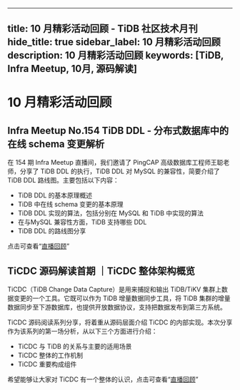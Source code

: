 
---
title: 10 月精彩活动回顾 - TiDB 社区技术月刊
hide_title: true
sidebar_label: 10 月精彩活动回顾
description: 10 月精彩活动回顾
keywords: [TiDB, Infra Meetup, 10月, 源码解读]
---

# 10 月精彩活动回顾

## Infra Meetup No.154 TiDB DDL - 分布式数据库中的在线 schema 变更解析

在 154 期 Infra Meetup 直播间，我们邀请了 PingCAP 高级数据库工程师王聪老师，分享了 TiDB DDL 的执行，TiDB DDL 对 MySQL 的兼容性，简要介绍了 TiDB DDL 路线图。主要包括以下内容：

- TiDB DDL 的基本原理概述
- TiDB 中在线 schema 变更的基本原理
- TiDB DDL 实现的算法，包括分别在 MySQL 和 TiDB 中实现的算法
- 在与MySQL 兼容性方面，TiDB 支持哪些 DDL
- TiDB DDL 的路线图分享

点击可查看“[直播回顾](https://www.bilibili.com/video/BV1vR4y1o7mS)”

## TiCDC 源码解读首期 ｜TiCDC 整体架构概览

TiCDC（TiDB Change Data Capture）是用来捕捉和输出 TiDB/TiKV 集群上数据变更的一个工具。它既可以作为 TiDB 增量数据同步工具，将 TiDB 集群的增量数据同步至下游数据库，也提供开放数据协议，支持把数据发布到第三方系统。

TiCDC 源码阅读系列分享，将着重从源码层面介绍 TiCDC 的内部实现。本次分享作为该系列的第一场分析，从以下三个方面进行介绍：

- TiCDC 与 TiDB 的关系与主要的适用场景
- TiCDC 整体的工作机制
- TiCDC 重要构成组件

希望能够让大家对 TiCDC 有一个整体的认识，点击可查看“[直播回顾](https://asktug.com/t/topic/996614)”